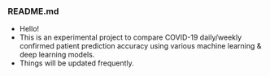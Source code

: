 ### README.md

 - Hello!
 - This is an experimental project to compare COVID-19 daily/weekly confirmed patient prediction accuracy using various machine learning & deep learning models.
 - Things will be updated frequently.